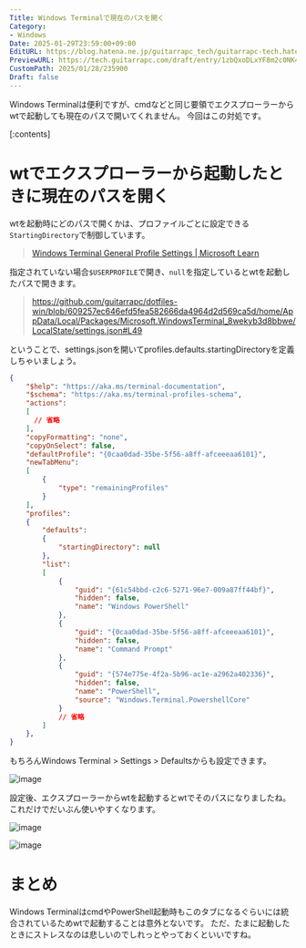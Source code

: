 ```yaml
---
Title: Windows Terminalで現在のパスを開く
Category:
- Windows
Date: 2025-01-29T23:59:00+09:00
EditURL: https://blog.hatena.ne.jp/guitarrapc_tech/guitarrapc-tech.hatenablog.com/atom/entry/4207112889963560186
PreviewURL: https://tech.guitarrapc.com/draft/entry/1zbQxoDLxYF8m2c0NK4F9XGYUu8
CustomPath: 2025/01/28/235900
Draft: false
---
```


Windows Terminalは便利ですが、cmdなどと同じ要領でエクスプローラーからwtで起動しても現在のパスで開いてくれません。
今回はこの対処です。

[:contents]

# wtでエクスプローラーから起動したときに現在のパスを開く

wtを起動時にどのパスで開くかは、プロファイルごとに設定できる`StartingDirectory`で制御しています。

> [Windows Terminal General Profile Settings | Microsoft Learn](https://learn.microsoft.com/en-us/Windows/terminal/customize-settings/profile-general#starting-directory)

指定されていない場合`$USERPROFILE`で開き、`null`を指定しているとwtを起動したパスで開きます。

> https://github.com/guitarrapc/dotfiles-win/blob/609257ec646efd5fea582666da4964d2d569ca5d/home/AppData/Local/Packages/Microsoft.WindowsTerminal_8wekyb3d8bbwe/LocalState/settings.json#L49

ということで、settings.jsonを開いてprofiles.defaults.startingDirectoryを定義しちゃいましょう。

```json
{
    "$help": "https://aka.ms/terminal-documentation",
    "$schema": "https://aka.ms/terminal-profiles-schema",
    "actions":
    [
      // 省略
    ],
    "copyFormatting": "none",
    "copyOnSelect": false,
    "defaultProfile": "{0caa0dad-35be-5f56-a8ff-afceeeaa6101}",
    "newTabMenu":
    [
        {
            "type": "remainingProfiles"
        }
    ],
    "profiles":
    {
        "defaults":
        {
            "startingDirectory": null
        },
        "list":
        [
            {
                "guid": "{61c54bbd-c2c6-5271-96e7-009a87ff44bf}",
                "hidden": false,
                "name": "Windows PowerShell"
            },
            {
                "guid": "{0caa0dad-35be-5f56-a8ff-afceeeaa6101}",
                "hidden": false,
                "name": "Command Prompt"
            },
            {
                "guid": "{574e775e-4f2a-5b96-ac1e-a2962a402336}",
                "hidden": false,
                "name": "PowerShell",
                "source": "Windows.Terminal.PowershellCore"
            }
            // 省略
        ]
    },
}
```

もちろんWindows Terminal > Settings > Defaultsからも設定できます。

![image](https://github.com/user-attachments/assets/2aca2819-df93-4270-9268-991190ff838a)

設定後、エクスプローラーからwtを起動するとwtでそのパスになりましたね。これだけでだいぶん使いやすくなります。

![image](https://github.com/user-attachments/assets/4f4352cc-1e52-4af3-a26a-6a0b70e7eeb1)

![image](https://github.com/user-attachments/assets/c3a96489-e62c-467e-aab8-53151dda5567)

# まとめ

Windows TerminalはcmdやPowerShell起動時もこのタブになるぐらいには統合されているためwtで起動することは意外とないです。
ただ、たまに起動したときにストレスなのは悲しいのでしれっとやっておくといいですね。
